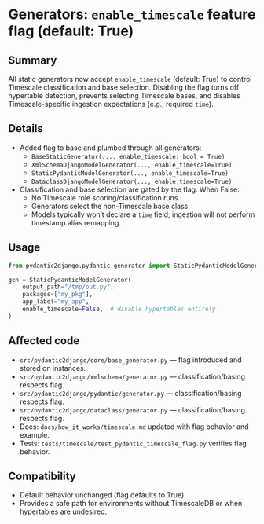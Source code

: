 # Generators: `enable_timescale` feature flag (default: True)

## Summary

All static generators now accept `enable_timescale` (default: True) to control Timescale classification and base selection. Disabling the flag turns off hypertable detection, prevents selecting Timescale bases, and disables Timescale-specific ingestion expectations (e.g., required `time`).

## Details

- Added flag to base and plumbed through all generators:
  - `BaseStaticGenerator(..., enable_timescale: bool = True)`
  - `XmlSchemaDjangoModelGenerator(..., enable_timescale=True)`
  - `StaticPydanticModelGenerator(..., enable_timescale=True)`
  - `DataclassDjangoModelGenerator(..., enable_timescale=True)`
- Classification and base selection are gated by the flag. When False:
  - No Timescale role scoring/classification runs.
  - Generators select the non-Timescale base class.
  - Models typically won’t declare a `time` field; ingestion will not perform timestamp alias remapping.

## Usage

```python
from pydantic2django.pydantic.generator import StaticPydanticModelGenerator

gen = StaticPydanticModelGenerator(
    output_path="/tmp/out.py",
    packages=["my_pkg"],
    app_label="my_app",
    enable_timescale=False,  # disable hypertables entirely
)
```

## Affected code

- `src/pydantic2django/core/base_generator.py` — flag introduced and stored on instances.
- `src/pydantic2django/xmlschema/generator.py` — classification/basing respects flag.
- `src/pydantic2django/pydantic/generator.py` — classification/basing respects flag.
- `src/pydantic2django/dataclass/generator.py` — classification/basing respects flag.
- Docs: `docs/how_it_works/timescale.md` updated with flag behavior and example.
- Tests: `tests/timescale/test_pydantic_timescale_flag.py` verifies flag behavior.

## Compatibility

- Default behavior unchanged (flag defaults to True).
- Provides a safe path for environments without TimescaleDB or when hypertables are undesired.
